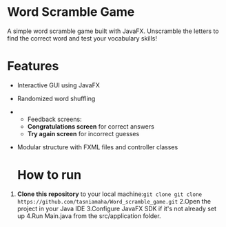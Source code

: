 # Word Scramble Game

A simple word scramble game built with JavaFX. Unscramble the letters to find the correct word and test your vocabulary skills!

# Features
- Interactive GUI using JavaFX
- Randomized word shuffling
- - Feedback screens:
  - **Congratulations screen** for correct answers
  - **Try again screen** for incorrect guesses
- Modular structure with FXML files and controller classes

  # How to run
1. **Clone this repository** to your local machine:`git clone git clone https://github.com/tasniamaha/Word_scramble_game.git`
2.Open the project in your Java IDE
3.Configure JavaFX SDK if it's not already set up
4.Run Main.java from the src/application folder.
